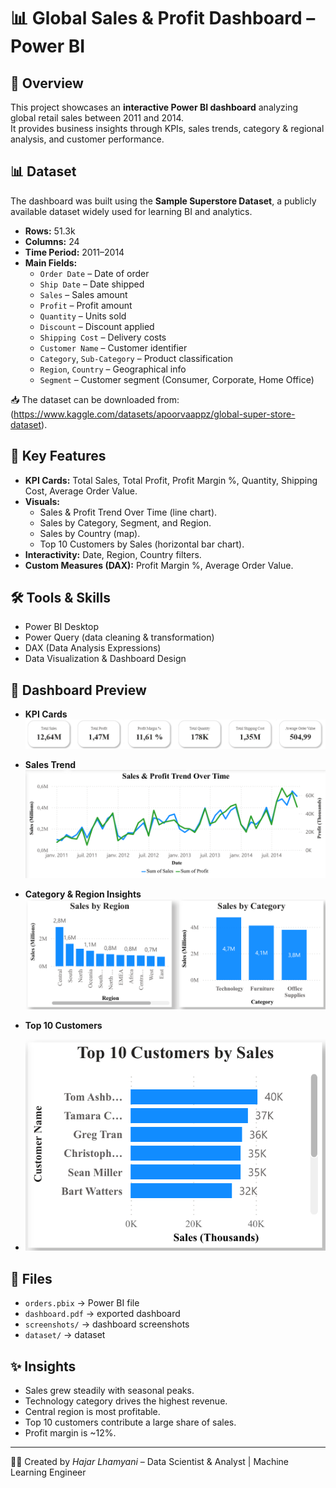 # 📊 Global Sales & Profit Dashboard – Power BI

## 📌 Overview 
This project showcases an **interactive Power BI dashboard** analyzing global retail sales between 2011 and 2014.  
It provides business insights through KPIs, sales trends, category & regional analysis, and customer performance.  

## 📊 Dataset
The dashboard was built using the **Sample Superstore Dataset**, a publicly available dataset widely used for learning BI and analytics.  

- **Rows:** 51.3k  
- **Columns:** 24  
- **Time Period:** 2011–2014  
- **Main Fields:**  
  - `Order Date` – Date of order  
  - `Ship Date` – Date shipped  
  - `Sales` – Sales amount  
  - `Profit` – Profit amount  
  - `Quantity` – Units sold  
  - `Discount` – Discount applied  
  - `Shipping Cost` – Delivery costs  
  - `Customer Name` – Customer identifier  
  - `Category`, `Sub-Category` – Product classification  
  - `Region`, `Country` – Geographical info  
  - `Segment` – Customer segment (Consumer, Corporate, Home Office)  

📥 The dataset can be downloaded from: (https://www.kaggle.com/datasets/apoorvaappz/global-super-store-dataset).

## 🔑 Key Features
- **KPI Cards:** Total Sales, Total Profit, Profit Margin %, Quantity, Shipping Cost, Average Order Value.  
- **Visuals:**  
  - Sales & Profit Trend Over Time (line chart).  
  - Sales by Category, Segment, and Region.  
  - Sales by Country (map).  
  - Top 10 Customers by Sales (horizontal bar chart).  
- **Interactivity:** Date, Region, Country filters.  
- **Custom Measures (DAX):** Profit Margin %, Average Order Value.  

## 🛠 Tools & Skills
- Power BI Desktop  
- Power Query (data cleaning & transformation)  
- DAX (Data Analysis Expressions)  
- Data Visualization & Dashboard Design  

## 📸 Dashboard Preview
- **KPI Cards**
  ![KPI Cards](screenshots/kpis.png)

- **Sales Trend**
  ![Sales Trend](screenshots/sales_trend.png)

- **Category & Region Insights**
  ![Category & Region](screenshots/category_region.png)

- **Top 10 Customers**
- 
  ![Top Customers](screenshots/top_customers.png)

## 📂 Files
- `orders.pbix` → Power BI file
- `dashboard.pdf` → exported dashboard  
- `screenshots/` → dashboard screenshots  
- `dataset/` → dataset

## ✨ Insights
- Sales grew steadily with seasonal peaks.  
- Technology category drives the highest revenue.  
- Central region is most profitable.  
- Top 10 customers contribute a large share of sales.  
- Profit margin is ~12%.

---
👩‍💻 Created by *Hajar Lhamyani* – Data Scientist & Analyst | Machine Learning Engineer
